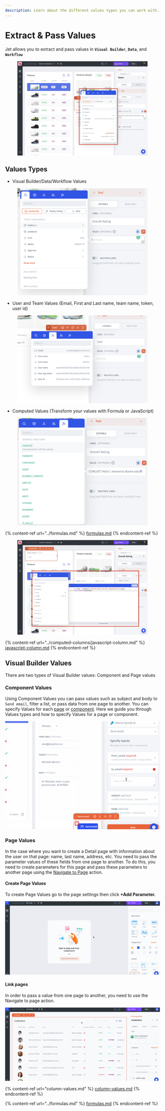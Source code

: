 ```yaml
---
description: Learn about the different values types you can work with.
---
```


# Extract & Pass Values

Jet allows you to extract and pass values in **`Visual Builder`**, **`Data`**, and **`Workflow`**

<figure><img src="../../.gitbook/assets/visual.jpg" alt=""><figcaption></figcaption></figure>

## Values Types

* Visual Builder/Data/Workflow Values

<figure><img src="../../.gitbook/assets/image (1) (1).png" alt=""><figcaption></figcaption></figure>

* User and Team Values (Email, First and Last name, team name, token, user id)

<figure><img src="../../.gitbook/assets/image (5).png" alt=""><figcaption></figcaption></figure>

* Computed Values (Transform your values with Formula or JavaScript)

<figure><img src="../../.gitbook/assets/image (3) (2).png" alt=""><figcaption></figcaption></figure>

{% content-ref url="../formulas.md" %}
[formulas.md](../formulas.md)
{% endcontent-ref %}

<figure><img src="../../.gitbook/assets/js1 (1).jpg" alt=""><figcaption></figcaption></figure>

{% content-ref url="../computed-columns/javascript-column.md" %}
[javascript-column.md](../computed-columns/javascript-column.md)
{% endcontent-ref %}

## Visual Builder Values

There are two types of Visual Builder values: Component and Page values

### Component Values

Using Component Values you can pass values such as subject and body to `Send email`, filter a list, or pass data from one page to another. You can specify Values for each [page](../design-and-structure/pages.md) or [component](../components/). Here we guide you through Values types and how to specify Values for a page or component.

![](../../.gitbook/assets/testgif44.gif)

### Page Values

In the case where you want to create a Detail page with information about the user on that page: name, last name, address, etc. You need to pass the parameter values of these fields from one page to another. To do this, you need to create parameters for this page and pass these parameters to another page using the [Navigate to Page](../design-and-structure/actions.md) action.

#### Create Page Values

To create Page Values go to the page settings then click **+Add Parameter.**

![](../../.gitbook/assets/testgif24.gif)

#### Link pages

In order to pass a value from one page to another, you need to use the Navigate to page action.

![](../../.gitbook/assets/testgif25.gif)

{% content-ref url="column-values.md" %}
[column-values.md](column-values.md)
{% endcontent-ref %}

{% content-ref url="../formulas.md" %}
[formulas.md](../formulas.md)
{% endcontent-ref %}

